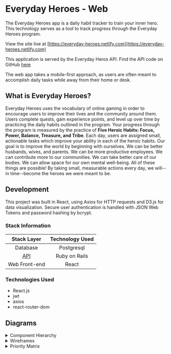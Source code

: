 # Everyday Heroes - Web

The Everyday Heroes app is a daily habit tracker to train your inner hero. This technology serves as a tool to track progress through the Everyday Heroes program. 

View the site live at [https://everyday-heroes.netlify.com](https://everyday-heroes.netlify.com)

This application is served by the Everyday Heros API. Find the API code on GitHub [here](https://github.com/brian-ogilvie/everyday-heroes-api)

The web app takes a mobile-first approach, as users are often meant to accomplish daily tasks while away from their home or desk. 

## What is Everyday Heroes?

Everyday Heroes uses the vocabulary of online gaming in order to encourage users to improve their lives and the community around them. Users complete quests, gain experience points, and level up over time by practicing the daily habits outlined in the program. Your progress through the program is measured by the practice of <b>Five Heroic Habits: Focus, Power, Balance, Treasure, and Tribe</b>. Each day, users are assigned small, actionable tasks which improve your ability in each of the heroic habits. Our goal is to improve the world by beginning with ourselves. We can be better husbands, wives, and parents. We can be more productive employees. We can contribute more to our communities. We can take better care of our bodies. We can allow space for our own mental well-being. All of these things are possible! By taking small, measurable actions every day, we will--in time--become the heroes we were meant to be. 

## Development

This project was built in React, using Axios for HTTP requests and D3.js for data visualization. Secure user authentication is handled with JSON Web Tokens and password hashing by bcrypt.

### Stack Information

| Stack Layer | Technology Used |
| :---: | :---: |
| Database | Postgresql |
| [API](https://github.com/brian-ogilvie/everyday-heroes-api) | Ruby on Rails |
| Web Front-end | React |

### Technologies Used

- React.js
- jwt
- axios
- react-router-dom

## Diagrams

<details>
	<summary>Component Hierarchy</summary>
	<img src="https://res.cloudinary.com/brian-ogilvie/image/upload/v1551196953/Everyday%20Heroes/component_hierarchy.jpg" alt="component hierarchy">
</details>

<details>
	<summary>Wireframes</summary>
	<p>Today View</p>
	<img src="https://res.cloudinary.com/brian-ogilvie/image/upload/v1551196953/Everyday%20Heroes/today_page.jpg" alt="Today View">
	<p>Star Meter</p>
	<img src="https://res.cloudinary.com/brian-ogilvie/image/upload/v1551196953/Everyday%20Heroes/star_meter.jpg" alt="star meter">
	<p>Task Description</p>
	<img src="https://res.cloudinary.com/brian-ogilvie/image/upload/v1551196953/Everyday%20Heroes/task_description.jpg" alt="task description">
	<p>Login Page</p>
	<img src="https://res.cloudinary.com/brian-ogilvie/image/upload/v1551196953/Everyday%20Heroes/login_page.jpg" alt="login page">
</details>

<details>
	<summary>Priority Matrix</summary>
	<img src="https://res.cloudinary.com/brian-ogilvie/image/upload/v1551201229/Everyday%20Heroes/priority_matrix.jpg" alt="priority matrix">
</details>